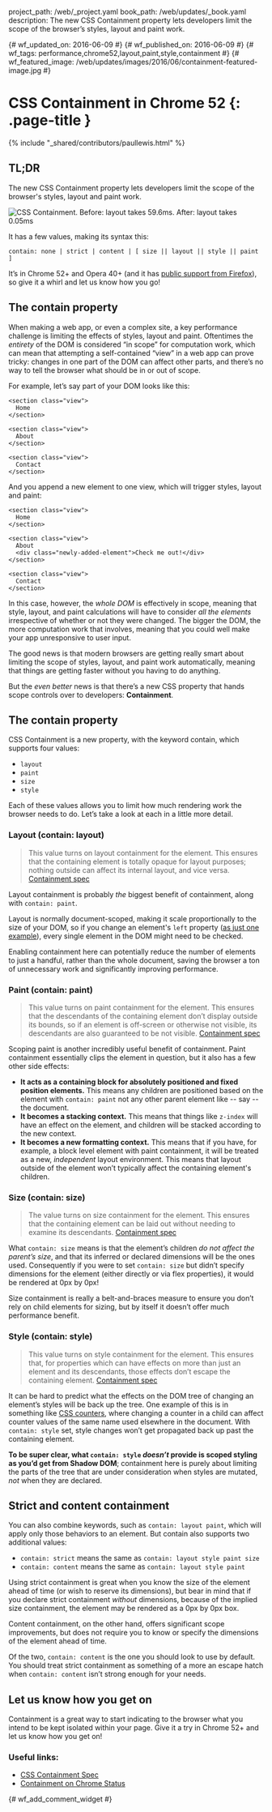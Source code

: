 project_path: /web/_project.yaml
book_path: /web/updates/_book.yaml
description: The new CSS Containment property lets developers limit the scope of the browser’s styles, layout and paint work.

{# wf_updated_on: 2016-06-09 #}
{# wf_published_on: 2016-06-09 #}
{# wf_tags: performance,chrome52,layout,paint,style,containment #}
{# wf_featured_image: /web/updates/images/2016/06/containment-featured-image.jpg #}

# CSS Containment in Chrome 52 {: .page-title }

{% include "_shared/contributors/paullewis.html" %}


<style>
img.screenshot {
  max-width: 100%;
}
</style>

## TL;DR
The new CSS Containment property lets developers limit the scope of the browser's styles, layout and paint work.

<img class="screenshot" src="/web/updates/images/2016/06/containment.jpg" alt="CSS Containment. Before: layout takes 59.6ms. After: layout takes 0.05ms" />

It has a few values, making its syntax this:


    contain: none | strict | content | [ size || layout || style || paint ]
    

It’s in Chrome 52+ and Opera 40+ (and it has [public support from Firefox](https://www.chromestatus.com/features/6522186978295808)), so give it a whirl and let us know how you go!

## The contain property

When making a web app, or even a complex site, a key performance challenge is limiting the effects of styles, layout and paint. Oftentimes the _entirety_ of the DOM is considered “in scope” for computation work, which can mean that attempting a self-contained “view” in a web app can prove tricky: changes in one part of the DOM can affect other parts, and there’s no way to tell the browser what should be in or out of scope.

For example, let’s say part of your DOM looks like this:


    <section class="view">
      Home
    </section>
    
    <section class="view">
      About
    </section>
    
    <section class="view">
      Contact
    </section>
    

And you append a new element to one view, which will trigger styles, layout and paint:


    <section class="view">
      Home
    </section>
    
    <section class="view">
      About
      <div class="newly-added-element">Check me out!</div>
    </section>
    
    <section class="view">
      Contact
    </section>
    

In this case, however, the _whole DOM_ is effectively in scope, meaning that style, layout, and paint calculations will have to consider _all the elements_ irrespective of whether or not they were changed. The bigger the DOM, the more computation work that involves, meaning that you could well make your app unresponsive to user input.

The good news is that modern browsers are getting really smart about limiting the scope of styles, layout, and paint work automatically, meaning that things are getting faster without you having to do anything.

But the _even better_ news is that there’s a new CSS property that hands scope controls over to developers: **Containment**.

## The contain property

CSS Containment is a new property, with the keyword contain, which supports four values:

* `layout`
* `paint`
* `size`
* `style`

Each of these values allows you to limit how much rendering work the browser needs to do. Let’s take a look at each in a little more detail.

### Layout (contain: layout)
> This value turns on layout containment for the element. This ensures that the containing element is totally opaque for layout purposes; nothing outside can affect its internal layout, and vice versa.
> [Containment spec](https://drafts.csswg.org/css-containment/#valdef-contain-layout)

Layout containment is probably _the_ biggest benefit of containment, along with `contain: paint`.

Layout is normally document-scoped, making it scale proportionally to the size of your DOM, so if you change an element's `left` property ([as just one example](https://csstriggers.com)), every single element in the DOM might need to be checked.

Enabling containment here can potentially reduce the number of elements to just a handful, rather than the whole document, saving the browser a ton of unnecessary work and significantly improving performance.

### Paint (contain: paint)

> This value turns on paint containment for the element. This ensures that the descendants of the containing element don’t display outside its bounds, so if an element is off-screen or otherwise not visible, its descendants are also guaranteed to be not visible.
> [Containment spec](https://drafts.csswg.org/css-containment/#valdef-contain-paint)

Scoping paint is another incredibly useful benefit of containment. Paint containment essentially clips the element in question, but it also has a few other side effects:

* **It acts as a containing block for absolutely positioned and fixed position elements.** This means any children are positioned based on the element with `contain: paint` not any other parent element like -- say -- the document.
* **It becomes a stacking context.** This means that things like `z-index` will have an effect on the element, and children will be stacked according to the new context.
* **It becomes a new formatting context.** This means that if you have, for example, a block level element with paint containment, it will be treated as a new, _independent_ layout environment. This means that layout outside of the element won’t typically affect the containing element's children.

### Size (contain: size)

> The value turns on size containment for the element. This ensures that the containing element can be laid out without needing to examine its descendants.
> [Containment spec](https://drafts.csswg.org/css-containment/#valdef-contain-size)

What `contain: size` means is that the element’s children _do not affect the parent’s size_, and that its inferred or declared dimensions will be the ones used. Consequently if you were to set `contain: size` but didn’t specify dimensions for the element (either directly or via flex properties), it would be rendered at 0px by 0px!

Size containment is really a belt-and-braces measure to ensure you don’t rely on child elements for sizing, but by itself it doesn’t offer much performance benefit.

### Style (contain: style)

> This value turns on style containment for the element. This ensures that, for properties which can have effects on more than just an element and its descendants, those effects don’t escape the containing element.
> [Containment spec](https://drafts.csswg.org/css-containment/#valdef-contain-style)

It can be hard to predict what the effects on the DOM tree of changing an element’s styles will be back up the tree. One example of this is in something like [CSS counters](https://developer.mozilla.org/en-US/docs/Web/CSS/CSS_Lists_and_Counters/Using_CSS_counters), where changing a counter in a child can affect counter values of the same name used elsewhere in the document. With `contain: style` set, style changes won’t get propagated back up past the containing element.

**To be super clear, what `contain: style` _doesn’t_ provide is scoped styling as you’d get from Shadow DOM**; containment here is purely about limiting the parts of the tree that are under consideration when styles are mutated, _not_ when they are declared.

## Strict and content containment

You can also combine keywords, such as `contain: layout paint`, which will apply only those behaviors to an element. But contain also supports two additional values:

* `contain: strict` means the same as `contain: layout style paint size`
* `contain: content` means the same as `contain: layout style paint`

Using strict containment is great when you know the size of the element ahead of time (or wish to reserve its dimensions), but bear in mind that if you declare strict containment _without_ dimensions, because of the implied size containment, the element may be rendered as a 0px by 0px box.

Content containment, on the other hand, offers significant scope improvements, but does not require you to know or specify the dimensions of the element ahead of time.

Of the two, `contain: content` is the one you should look to use by default. You should treat strict containment as something of a more an escape hatch when `contain: content` isn’t strong enough for your needs.

## Let us know how you get on

Containment is a great way to start indicating to the browser what you intend to be kept isolated within your page. Give it a try in Chrome 52+ and let us know how you get on!

### Useful links:

* [CSS Containment Spec](https://drafts.csswg.org/css-containment/)
* [Containment on Chrome Status](https://www.chromestatus.com/features/6522186978295808)




{# wf_add_comment_widget #}

